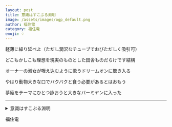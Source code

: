 ```yaml
---
layout: post
title: 意識はすこぶる淵明
image: /assets/images/ogp_default.png
author: 福住電
category: 福住電
emoji: 💡
---
```


<div class="tanka-area"><div class="tanka">
<p>軽薄に繰り延べよ（ただし潤沢なチューブでおびただしく吸引可）</p>
<p>どこもかしこも理想を現実のものとした田舎ものだらけです結構</p>
<p>オーナーの淑女が咥え込むように歌うドリームオンに聴き入る</p>
<p>やはり動物大きな口でバクバクと食う必要があるとはおもう</p>
<p>夢庵をテーマにひとつ詠おうと大きなバーミヤンに入った</p></div></div>

---

<details><summary>意識はすこぶる淵明</summary>
軽薄に繰り延べよ（ただし潤沢なチューブでおびただしく吸引可）<br />
どこもかしこも理想を現実のものとした田舎ものだらけです結構<br />
オーナーの淑女が咥え込むように歌うドリームオンに聴き入る<br />
やはり動物大きな口でバクバクと食う必要があるとはおもう<br />
夢庵をテーマにひとつ詠おうと大きなバーミヤンに入った<br />
<br />
</details>

福住電
